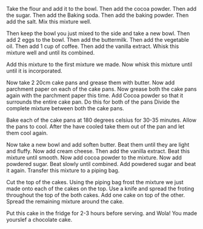 Take the flour and add it to the bowl.
Then add the cocoa powder.
Then add the sugar.
Then add the Baking soda.
Then add the baking powder.
Then add the salt.
Mix this mixture well.

Then keep the bowl you just mixed to the side and take a new bowl.
Then add 2 eggs to the bowl.
Then add the buttermilk.
Then add the vegetable oil.
Then add 1 cup of coffee.
Then add the vanilla extract.
Whisk this mixture well and until its combined.

Add this mixture to the first mixture we made.
Now whisk this mixture until until it is incorporated.

Now take 2 20cm cake pans and grease them with butter.
Now add parchment paper on each of the cake pans.
Now grease both the cake pans again with the parchment paper this time.
Add Cocoa powder so that it surrounds the entire cake pan. Do this for both of the pans
Divide the complete mixture between both the cake pans.

Bake each of the cake pans at 180 degrees celsius for 30-35 minutes.
Allow the pans to cool.
After the have cooled take them out of the pan and let them cool again.

Now take a new bowl and add soften butter.
Beat them until they are light and fluffy.
Now add cream cheese.
Then add the vanilla extract.
Beat this mixture until smooth.
Now add cocoa powder to the mixture.
Now add powdered sugar.
Beat slowly until combined.
Add powdered sugar and beat it again.
Transfer this mixture to a piping bag.

Cut the top of the cakes.
Using the piping bag frost the mixture we just made onto each of the cakes on the top.
Use a knife and spread the froting throughout the top of the both cakes.
Add one cake on top of the other.
Spread the remaining mixture around the cake.

Put this cake in the fridge for 2-3 hours before serving.
and Wola! You made yourslef a chocolate cake.
